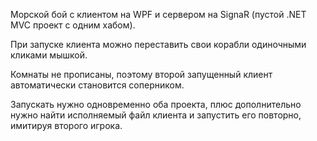 Морской бой с клиентом на WPF и сервером на SignaR (пустой .NET MVC проект с одним хабом).

При запуске клиента можно переставить свои корабли одиночными кликами мышкой.

Комнаты не прописаны, поэтому второй запущенный клиент автоматически становится соперником.

Запускать нужно одновременно оба проекта, плюс дополнительно нужно найти исполняемый файл клиента и запустить его повторно, имитируя второго игрока.
